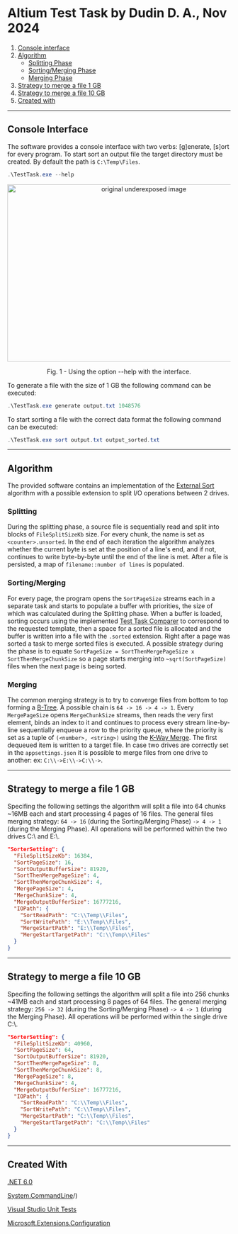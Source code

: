 # Altium Test Task by Dudin D. A., Nov 2024

1. [Console interface](#console-interface)
2. [Algorithm](#algorithm)
   - [Splitting Phase](#splitting)
   - [Sorting/Merging Phase](#sortingmerging)
   - [Merging Phase](#merging)
3. [Strategy to merge a file 1 GB](#strategy-to-merge-a-file-1-gb)
4. [Strategy to merge a file 10 GB](#strategy-to-merge-a-file-10-gb)
5. [Created with](#created-with)
***

## Console Interface
The software provides a console interface with two verbs: [g]enerate, [s]ort for every program. To start sort an output file the target directory must be created. By default the path is ```C:\Temp\Files```.

```powershell
.\TestTask.exe --help
```

<p align="center">
    <img src="https://github.com/user-attachments/assets/03e3c6eb-a988-41f8-8fe6-eef479311f52" width="600" height = "400" alt="original underexposed image">
    <p align="center">Fig. 1 - Using the option --help with the interface.</p>
</p>

To generate a file with the size of 1 GB the following command can be executed:
```powershell
.\TestTask.exe generate output.txt 1048576
```

To start sorting a file with the correct data format the following command can be executed:
```powershell
.\TestTask.exe sort output.txt output_sorted.txt 
```

***

## Algorithm
The provided software contains an implementation of the [External Sort](https://en.wikipedia.org/wiki/External_sorting) algorithm with a possible extension to split I/O operations between 2 drives. 
### Splitting 
During the splitting phase, a source file is sequentially read and split into blocks of ```FileSplitSizeKb``` size. For every chunk, the name is set as ```<counter>.unsorted```. In the end of each iteration the algorithm analyzes whether the current byte is set at the position of a line's end, and if not, continues to write byte-by-byte until the end of the line is met. After a file is persisted, a map of ```filename::number of lines``` is populated.
### Sorting/Merging
For every page, the program opens the ```SortPageSize``` streams each in  a separate task and starts to populate a buffer with priorities, the size of which was calculated during the Splitting phase. When a buffer is loaded, sorting occurs using the implemented [Test Task Comparer](https://github.com/dudinda/TestTask/blob/master/TestTask/Code/Comparers/TaskTemplateComparer.cs) to correspond to the requested template, then a space for a sorted file is allocated and the buffer is written into a file with the ```.sorted``` extension.  Right after a page was sorted a task to merge sorted files is executed. A possible strategy during the phase is to equate ```SortPageSize = SortThenMergePageSize x SortThenMergeChunkSize``` so a page starts merging into ```~sqrt(SortPageSize)``` files when the next page is being sorted.
### Merging
The common merging strategy is to try to converge files from bottom to top forming a [B-Tree](https://en.wikipedia.org/wiki/B-tree). A possible chain is ```64 -> 16 -> 4 -> 1```. Every ```MergePageSize``` opens ```MergeChunkSize``` streams, then reads the very first element, binds an index to it and continues to process every stream line-by-line sequentially enqueue a row to the priority queue, where the priority is set as a tuple of ```(<number>, <string>)``` using the [K-Way Merge](https://en.wikipedia.org/wiki/K-way_merge_algorithm). The first dequeued item is written to a target file. In case two drives are correctly set in the ```appsettings.json``` it is possible to merge files from one drive to another: ex: ```C:\\->E:\\->C:\\->```.

***
## Strategy to merge a file 1 GB

Specifing the following settings the algorithm will split a file into 64 chunks ~16MB each and start processing 4 pages of 16 files.
The general files merging strategy: ```64 -> 16``` (during the Sorting/Merging Phase) ```-> 4 -> 1``` (during the Merging Phase). All operations will be performed within the two drives C:\\ and E:\\. 

```json
"SorterSetting": {
  "FileSplitSizeKb": 16384,
  "SortPageSize": 16,
  "SortOutputBufferSize": 81920,
  "SortThenMergePageSize": 4,
  "SortThenMergeChunkSize": 4,
  "MergePageSize": 4,
  "MergeChunkSize": 4,
  "MergeOutputBufferSize": 16777216,
  "IOPath": {
    "SortReadPath": "C:\\Temp\\Files",
    "SortWritePath": "E:\\Temp\\Files",
    "MergeStartPath": "E:\\Temp\\Files",
    "MergeStartTargetPath": "C:\\Temp\\Files"
  }
}
```

***

## Strategy to merge a file 10 GB

Specifing the following settings the algorithm will split a file into 256 chunks ~41MB each and start processing 8 pages of 64 files.
The general merging strategy: ```256 -> 32``` (during the Sorting/Merging Phase) ```-> 4 -> 1``` (during the Merging Phase). All operations will be performed within the single drive C:\\.

```json
"SorterSetting": {
  "FileSplitSizeKb": 40960,
  "SortPageSize": 64,
  "SortOutputBufferSize": 81920,
  "SortThenMergePageSize": 8,
  "SortThenMergeChunkSize": 8,
  "MergePageSize": 8,
  "MergeChunkSize": 4,
  "MergeOutputBufferSize": 16777216,
  "IOPath": {
    "SortReadPath": "C:\\Temp\\Files",
    "SortWritePath": "C:\\Temp\\Files",
    "MergeStartPath": "C:\\Temp\\Files",
    "MergeStartTargetPath": "C:\\Temp\\Files"
  }
}
```

***

## Created With
[.NET 6.0](https://dotnet.microsoft.com/en-us/download/dotnet/6.0)

[System.CommandLine](https://www.nuget.org/packages/System.CommandLine)/)

[Visual Studio Unit Tests](https://www.nuget.org/packages/Microsoft.NET.Test.SDK)

[Microsoft.Extensions.Configuration](https://www.nuget.org/packages/microsoft.extensions.configuration/)


